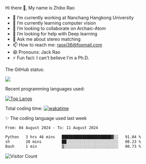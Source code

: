 Hi there 👋, My name is Zhibo Rao
- 🔭 I’m currently working at Nanchang Hangkong University
- 🌱 I’m currently learning computer vision
- 👯 I’m looking to collaborate on Archaic-Atom
- 🤔 I’m looking for help with Deep learning
- 💬 Ask me about stereo matching
- 📫 How to reach me: raoxi36@foxmail.com
- 😄 Pronouns: Jack Rao
- ⚡ Fun fact: I can't believe I'm a Ph.D.

The GitHub status:

![](https://github-readme-stats.vercel.app/api?username=ZhiboRao)

Recent programming languages used:

[![Top Langs](https://github-readme-stats.vercel.app/api/top-langs/?username=ZhiboRao&layout=compact)](https://github.com/anuraghazra/github-readme-stats)

Total coding time: [![wakatime](https://wakatime.com/badge/user/51ec5ec7-4742-4243-9eea-732ade32c0b7.svg)](https://wakatime.com/@51ec5ec7-4742-4243-9eea-732ade32c0b7)

✨ The coding language used last week 
<!--START_SECTION:waka-->

```txt
From: 04 August 2024 - To: 11 August 2024

Python   3 hrs 46 mins   ██████████████████████▓░░   91.04 %
sh       20 mins         ██░░░░░░░░░░░░░░░░░░░░░░░   08.23 %
Bash     1 min           ▒░░░░░░░░░░░░░░░░░░░░░░░░   00.73 %
```

<!--END_SECTION:waka-->

![Visitor Count](https://profile-counter.glitch.me/Raohaocheng/count.svg)
